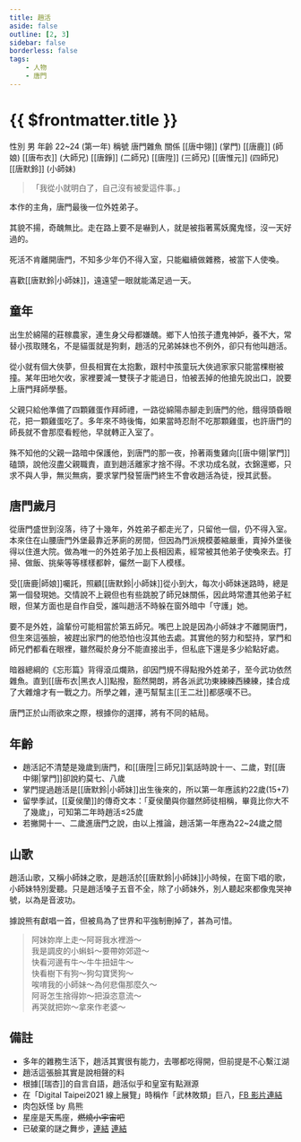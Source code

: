 ```yaml
---
title: 趙活
aside: false
outline: [2, 3]
sidebar: false
borderless: false
tags:
    - 人物
    - 唐門
---
```


# {{ $frontmatter.title }}

<ChTabs position="bottom">
    <ChTab title="趙活">
        <Ch
            src='/images/characters/player/normal.png' 
            position='right'/>
        <ChName nameZh='趙活' nameEn='Zhao Huo' position='right' />
        <ChTable>
            <ChTr>
                <ChTd isTitle=true>
                    性別
                </ChTd>
                <ChTd>
                    男
                </ChTd>
            </ChTr>
            <ChTr>
                <ChTd isTitle=true>
                    年齡
                </ChTd>
                <ChTd>
                    22~24 (第一年)
                </ChTd>
            </ChTr>
            <ChTr>
                <ChTd isTitle=true>
                    稱號
                </ChTd>
                <ChTd>
                    唐門雜魚
                </ChTd>
            </ChTr>
            <ChTr>
                <ChTd isTitle=true position='center'>
                    關係
                </ChTd>
            </ChTr>
            <ChTr>
                <ChTd position='center'>
                    [[唐中翎]] (掌門)
                </ChTd>
            </ChTr>
            <ChTr>
                <ChTd position='center'>
                    [[唐鹿]] (師娘)
                </ChTd>
            </ChTr>
            <ChTr>
                <ChTd position='center'>  
                    [[唐布衣]] (大師兄)
                </ChTd>
            </ChTr>
            <ChTr>
                <ChTd position='center'>  
                    [[唐錚]] (二師兄)
                </ChTd>
            </ChTr>
            <ChTr>
                <ChTd position='center'>  
                    [[唐陞]] (三師兄)
                </ChTd>
            </ChTr>
            <ChTr>
                <ChTd position='center'>  
                    [[唐惟元]] (四師兄)
                </ChTd>
            </ChTr>
            <ChTr>
                <ChTd position='center'>
                    [[唐默鈴]] (小師妹)
                </ChTd>
            </ChTr>
        </ChTable>
    </ChTab>
</ChTabs>

> 「我從小就明白了，自己沒有被愛這件事。」

本作的主角，唐門最後一位外姓弟子。
<br><br>
其貌不揚，奇醜無比。走在路上要不是嚇到人，就是被指著罵妖魔鬼怪，沒一天好過的。
<br><br>
死活不肯離開唐門，不知多少年仍不得入室，只能繼續做雜務，被當下人使喚。
<br><br>
喜歡[[唐默鈴|小師妹]]，遠遠望一眼就能滿足過一天。

## 童年

出生於綿陽的莊稼農家，連生身父母都嫌醜。鄉下人怕孩子遭鬼神妒，養不大，常替小孩取賤名，不是貓蛋就是狗剩，趙活的兄弟姊妹也不例外，卻只有他叫趙活。
<br><br>
從小就有個大俠夢，但長相實在太抱歉，跟村中孩童玩大俠過家家只能當棵樹被撞。某年田地欠收，家裡要減一雙筷子才能過日，怕被丟掉的他搶先說出口，說要上唐門拜師學藝。
<br><br>
父親只給他準備了四顆雞蛋作拜師禮，一路從綿陽赤腳走到唐門的他，餓得頭昏眼花，把一顆雞蛋吃了。多年來不時後悔，如果當時忍耐不吃那顆雞蛋，也許唐門的師長就不會那麼看輕他，早就轉正入室了。
<br><br>
殊不知他的父親一路暗中保護他，到唐門的那一夜，拎著兩隻雞向[[唐中翎|掌門]]磕頭，說他沒盡父親職責，直到趙活離家才捨不得。不求功成名就，衣錦還鄉，只求不與人爭，無災無病，要求掌門發誓唐門終生不會收趙活為徒，授其武藝。

## 唐門歲月

從唐門盛世到沒落，待了十幾年，外姓弟子都走光了，只留他一個，仍不得入室。本來住在山腰唐門外堡最靠近茅廁的房間，但因為門派規模萎縮嚴重，賣掉外堡後得以住進大院。做為唯一的外姓弟子加上長相因素，經常被其他弟子使喚來去。打掃、做飯、挑柴等等樣樣都幹，儼然一副下人模樣。
<br><br>
受[[唐鹿|師娘]]囑託，照顧[[唐默鈴|小師妹]]從小到大，每次小師妹迷路時，總是第一個發現她。交情說不上親但也有些跳脫了師兄妹關係，因此時常遭其他弟子紅眼，但某方面也是自作自受，誰叫趙活不時躲在窗外暗中「守護」她。
<br><br>
要不是外姓，論輩份可能相當於第五師兄。嘴巴上說是因為小師妹才不離開唐門，但生來這張臉，被趕出家門的他恐怕也沒其他去處。其實他的努力和堅持，掌門和師兄們都看在眼裡，雖然礙於身分不能直接出手，但私底下還是多少給點好處。
<br><br>
暗器總綱的《忘形篇》背得滾瓜爛熟，卻因門規不得點撥外姓弟子，至今武功依然雜魚。直到[[唐布衣|黑衣人]]點撥，豁然開朗，將各派武功東練練西練練，揉合成了大雜燴才有一戰之力。所學之雜，連丐幫幫主[[王二壯]]都感嘆不已。<br><br>
唐門正於山雨欲來之際，根據你的選擇，將有不同的結局。

## 年齡

-   趙活記不清楚是幾歲到唐門，和[[唐陞|三師兄]]氣話時說十一、二歲，對[[唐中翎|掌門]]卻說約莫七、八歲
-   掌門提過趙活是[[唐默鈴|小師妹]]出生後來的，所以第一年應該約22歲(15+7)
-   留學季試，[[夏侯蘭]]的傳奇文本：「夏侯蘭與你雖然師徒相稱，畢竟比你大不了幾歲」，可知第二年時趙活≤25歲
-   若撇開十一、二歲進唐門之說，由以上推論，趙活第一年應為22~24歲之間

## 山歌

趙活山歌，又稱小師妹之歌，是趙活於[[唐默鈴|小師妹]]小時候，在窗下唱的歌，小師妹特別愛聽。只是趙活嗓子五音不全，除了小師妹外，別人聽起來都像鬼哭神號，以為是音波功。
<br><br>
據說熊有獻唱一首，但被鳥為了世界和平強制刪掉了，甚為可惜。

> 阿妹妳岸上走～阿哥我水裡游～<br>
> 我是調皮的小蝌蚪～要帶妳郊遊～<br>
> 快看河邊有牛～牛牛扭妞牛～<br>
> 快看樹下有狗～狗勾寶煲狗～<br>
> 唉唷我的小師妹～為何悲傷那麼久～<br>
> 阿哥怎生捨得妳～把淚恣意流～<br>
> 再哭就把妳～拿來作老婆～

## 備註

- 多年的雜務生活下，趙活其實很有能力，去哪都吃得開，但前提是不心繫江湖
- 趙活這張臉其實是說相聲的料
- 根據[[瑞杏]]的自言自語，趙活似乎和皇室有點淵源
- 在「Digital Taipei2021 線上展覽」時稱作「武林敗類」巨八，[FB 影片連結](https://www.facebook.com/watch/?mibextid=WC7FNe&v=1233034187106961&rdid=8LJ4hVfrxRlPIdcJ)
- 肉包妖怪 by 鳥熊
- 星座是天馬座，~~燃燒小宇宙吧~~
- 已破棄的謎之舞步，[連結](https://www.facebook.com/watch/?mibextid=oFDknk&v=1481577332312805&rdid=g1lRgORuhzdrbpQu) [連結](https://www.facebook.com/watch/?mibextid=oFDknk&v=1134896317435222&rdid=wGNDPFXDQ4Ny0hIM)
